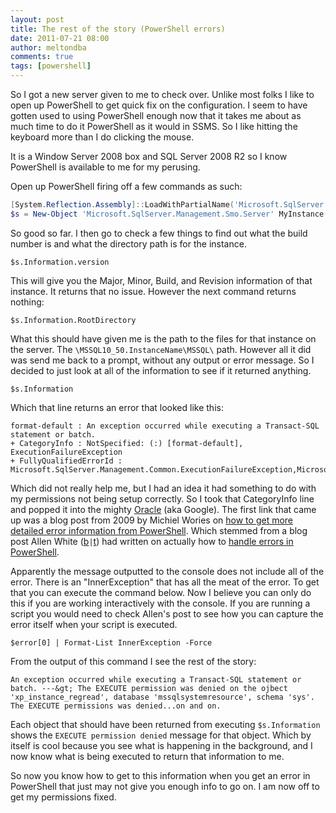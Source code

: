 ```yaml
---
layout: post
title: The rest of the story (PowerShell errors)
date: 2011-07-21 08:00
author: meltondba
comments: true
tags: [powershell]
---
```


So I got a new server given to me to check over. Unlike most folks I like to open up PowerShell to get quick fix on the configuration. I seem to have gotten used to using PowerShell enough now that it takes me about as much time to do it PowerShell as it would in SSMS. So I like hitting the keyboard more than I do clicking the mouse.

It is a Window Server 2008 box and SQL Server 2008 R2 so I know PowerShell is available to me for my perusing.

Open up PowerShell firing off a few commands as such:
```powershell
[System.Reflection.Assembly]::LoadWithPartialName('Microsoft.SqlServer.Smo') | Out-Null
$s = New-Object 'Microsoft.SqlServer.Management.Smo.Server' MyInstance
```
So good so far. I then go to check a few things to find out what the build number is and what the directory path is for the instance.

`$s.Information.version`

This will give you the Major, Minor, Build, and Revision information of that instance. It returns that no issue. However the next command returns nothing:

`$s.Information.RootDirectory`

What this should have given me is the path to the files for that instance on the server. The `\MSSQL10_50.InstanceName\MSSQL\` path. However all it did was send me back to a prompt, without any output or error message. So I decided to just look at all of the information to see if it returned anything.

`$s.Information`

Which that line returns an error that looked like this:

```
format-default : An exception occurred while executing a Transact-SQL statement or batch.
+ CategoryInfo : NotSpecified: (:) [format-default], ExecutionFailureException
+ FullyQualifiedErrorId : Microsoft.SqlServer.Management.Common.ExecutionFailureException,Microsoft...
```

Which did not really help me, but I had an idea it had something to do with my permissions not being setup correctly. So I took that CategoryInfo line and popped it into the mighty <a href="http://en.wikipedia.org/wiki/Oracle_%28The_Matrix%29" target="_blank">Oracle</a> (aka Google). The first link that came up was a blog post from 2009 by Michiel Wories on <a href="http://blogs.msdn.com/b/mwories/archive/2009/06/08/powershell-tips-tricks-getting-more-detailed-error-information-from-powershell.aspx" target="_blank">how to get more detailed error information from PowerShell</a>. Which stemmed from a blog post Allen White (<a href="http://sqlblog.com/blogs/allen_white/default.aspx" target="_blank">b</a>`|`<a href="http://twitter.com/SQLRunr" target="_blank">t</a>) had written on actually how to <a href="http://sqlblog.com/blogs/allen_white/archive/2009/06/08/handling-errors-in-powershell.aspx" target="_blank">handle errors in PowerShell</a>.

Apparently the message outputted to the console does not include all of the error. There is an "InnerException" that has all the meat of the error. To get that you can execute the command below. Now I believe you can only do this if you are working interactively with the console. If you are running a script you would need to check Allen's post to see how you can capture the error itself when your script is executed.

`$error[0] | Format-List InnerException -Force`

From the output of this command I see the rest of the story:
```
An exception occurred while executing a Transact-SQL statement or batch. ---&gt; The EXECUTE permission was denied on the ojbect 'xp_instance_regread', database 'mssqlsystemresource', schema 'sys'.
The EXECUTE permissions was denied...on and on.
```

Each object that should have been returned from executing `$s.Information` shows the `EXECUTE permission denied` message for that object. Which by itself is cool because you see what is happening in the background, and I now know what is being executed to return that information to me.

So now you know how to get to this information when you get an error in PowerShell that just may not give you enough info to go on. I am now off to get my permissions fixed.
